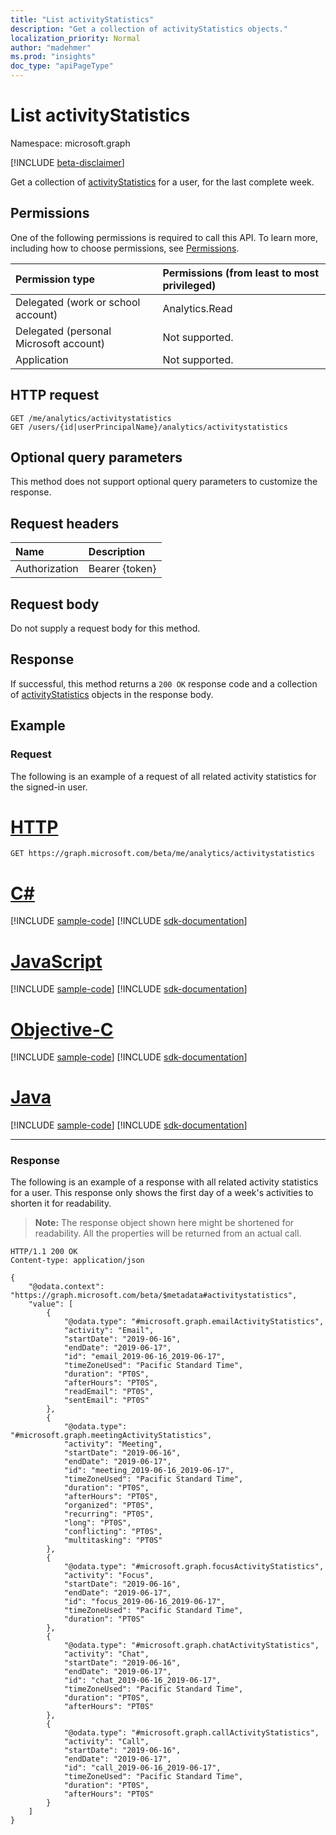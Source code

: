 ```yaml
---
title: "List activityStatistics"
description: "Get a collection of activityStatistics objects."
localization_priority: Normal
author: "madehmer"
ms.prod: "insights"
doc_type: "apiPageType"
---
```


# List activityStatistics

Namespace: microsoft.graph

[!INCLUDE [beta-disclaimer](../../includes/beta-disclaimer.md)]

Get a collection of [activityStatistics](../resources/activitystatistics.md) for a user, for the last complete week.

## Permissions

One of the following permissions is required to call this API. To learn more, including how to choose permissions, see [Permissions](/graph/permissions-reference).

| Permission type                        | Permissions (from least to most privileged) |
|:---------------------------------------|:--------------------------------------------|
| Delegated (work or school account)     | Analytics.Read |
| Delegated (personal Microsoft account) | Not supported. |
| Application                            | Not supported. |

## HTTP request

<!-- { "blockType": "ignored" } -->

```http
GET /me/analytics/activitystatistics
GET /users/{id|userPrincipalName}/analytics/activitystatistics
```

## Optional query parameters

This method does not support optional query parameters to customize the response.

## Request headers

| Name      |Description|
|:----------|:----------|
| Authorization | Bearer {token} |

## Request body

Do not supply a request body for this method.

## Response

If successful, this method returns a `200 OK` response code and a collection of [activityStatistics](../resources/activitystatistics.md) objects in the response body.

## Example

### Request

The following is an example of a request of all related activity statistics for the signed-in user.

# [HTTP](#tab/http)
<!-- {
  "blockType": "request",
  "name": "get_activitystatistics"
}-->

```msgraph-interactive
GET https://graph.microsoft.com/beta/me/analytics/activitystatistics

```
# [C#](#tab/csharp)
[!INCLUDE [sample-code](../includes/snippets/csharp/get-activitystatistics-csharp-snippets.md)]
[!INCLUDE [sdk-documentation](../includes/snippets/snippets-sdk-documentation-link.md)]

# [JavaScript](#tab/javascript)
[!INCLUDE [sample-code](../includes/snippets/javascript/get-activitystatistics-javascript-snippets.md)]
[!INCLUDE [sdk-documentation](../includes/snippets/snippets-sdk-documentation-link.md)]

# [Objective-C](#tab/objc)
[!INCLUDE [sample-code](../includes/snippets/objc/get-activitystatistics-objc-snippets.md)]
[!INCLUDE [sdk-documentation](../includes/snippets/snippets-sdk-documentation-link.md)]

# [Java](#tab/java)
[!INCLUDE [sample-code](../includes/snippets/java/get-activitystatistics-java-snippets.md)]
[!INCLUDE [sdk-documentation](../includes/snippets/snippets-sdk-documentation-link.md)]

---


### Response

The following is an example of a response with all related activity statistics for a user. This response only shows the first day of a week's activities to shorten it for readability.

> **Note:** The response object shown here might be shortened for readability. All the properties will be returned from an actual call.

<!-- {
  "blockType": "response",
  "truncated": true,
  "@odata.type": "microsoft.graph.activityStatistics",
  "isCollection": true
} -->

```http
HTTP/1.1 200 OK
Content-type: application/json

{
    "@odata.context": "https://graph.microsoft.com/beta/$metadata#activitystatistics",
    "value": [
        {
            "@odata.type": "#microsoft.graph.emailActivityStatistics",
            "activity": "Email",
            "startDate": "2019-06-16",
            "endDate": "2019-06-17",
            "id": "email_2019-06-16_2019-06-17",
            "timeZoneUsed": "Pacific Standard Time",
            "duration": "PT0S",
            "afterHours": "PT0S",
            "readEmail": "PT0S",
            "sentEmail": "PT0S"
        },
        {
            "@odata.type": "#microsoft.graph.meetingActivityStatistics",
            "activity": "Meeting",
            "startDate": "2019-06-16",
            "endDate": "2019-06-17",
            "id": "meeting_2019-06-16_2019-06-17",
            "timeZoneUsed": "Pacific Standard Time",
            "duration": "PT0S",
            "afterHours": "PT0S",
            "organized": "PT0S",
            "recurring": "PT0S",
            "long": "PT0S",
            "conflicting": "PT0S",
            "multitasking": "PT0S"
        },
        {
            "@odata.type": "#microsoft.graph.focusActivityStatistics",
            "activity": "Focus",
            "startDate": "2019-06-16",
            "endDate": "2019-06-17",
            "id": "focus_2019-06-16_2019-06-17",
            "timeZoneUsed": "Pacific Standard Time",
            "duration": "PT0S"
        },
        {
            "@odata.type": "#microsoft.graph.chatActivityStatistics",
            "activity": "Chat",
            "startDate": "2019-06-16",
            "endDate": "2019-06-17",
            "id": "chat_2019-06-16_2019-06-17",
            "timeZoneUsed": "Pacific Standard Time",
            "duration": "PT0S",
            "afterHours": "PT0S"
        },
        {
            "@odata.type": "#microsoft.graph.callActivityStatistics",
            "activity": "Call",
            "startDate": "2019-06-16",
            "endDate": "2019-06-17",
            "id": "call_2019-06-16_2019-06-17",
            "timeZoneUsed": "Pacific Standard Time",
            "duration": "PT0S",
            "afterHours": "PT0S"
        }
    ]
}
```

<!-- uuid: 16cd6b66-4b1a-43a1-adaf-3a886856ed98
2019-02-04 14:57:30 UTC -->
<!-- {
  "type": "#page.annotation",
  "description": "List activitystatistics",
  "keywords": "",
  "section": "documentation",
  "tocPath": ""
}-->
